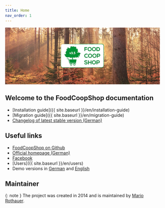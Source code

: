 ```yaml
---
title: Home
nav_order: 1
---
```


![](https://raw.githubusercontent.com/foodcoopshop/foodcoopshop/main/webroot/files/images/sliders/demo-slider.jpg)

## Welcome to the FoodCoopShop documentation

* [Installation guide]({{ site.baseurl }}/en/installation-guide)
* [Migration guide]({{ site.baseurl }}/en/migration-guide)
* [Changelog of latest stable version (German)]({{{site.repo_url}}/blob/main/CHANGELOG.md)

## Useful links

* [FoodCoopShop on Github]({{site.repo_url}})
* [Official homepage (German)](https://www.foodcoopshop.com/)
* [Facebook](https://facebook.com/FoodCoopShop)
* [Users]({{ site.baseurl }}/en/users)
* Demo versions in [German](https://demo-de.foodcoopshop.com) and [English](https://demo-en.foodcoopshop.com)

## Maintainer

{: note }
The project was created in 2014 and is maintained by [Mario Rothauer](https://github.com/mrothauer).